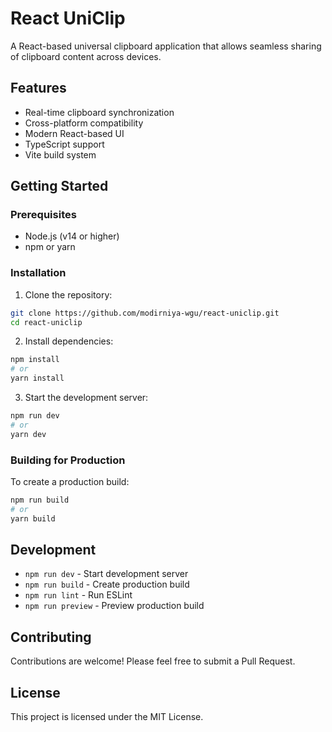# React UniClip

A React-based universal clipboard application that allows seamless sharing of clipboard content across devices.

## Features

- Real-time clipboard synchronization
- Cross-platform compatibility
- Modern React-based UI
- TypeScript support
- Vite build system

## Getting Started

### Prerequisites

- Node.js (v14 or higher)
- npm or yarn

### Installation

1. Clone the repository:
```bash
git clone https://github.com/modirniya-wgu/react-uniclip.git
cd react-uniclip
```

2. Install dependencies:
```bash
npm install
# or
yarn install
```

3. Start the development server:
```bash
npm run dev
# or
yarn dev
```

### Building for Production

To create a production build:

```bash
npm run build
# or
yarn build
```

## Development

- `npm run dev` - Start development server
- `npm run build` - Create production build
- `npm run lint` - Run ESLint
- `npm run preview` - Preview production build

## Contributing

Contributions are welcome! Please feel free to submit a Pull Request.

## License

This project is licensed under the MIT License.